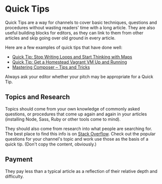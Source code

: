 # Quick Tips

Quick Tips are a way for channels to cover basic techniques, questions and procedures without wasting readers' time with a long article. They are also useful building blocks for editors, as they can link to them from other articles and skip going over old ground in every article. 

Here are a few examples of quick tips that have done well:

 - [Quick Tip: Stop Writing Loops and Start Thinking with Maps](http://www.sitepoint.com/quick-tip-stop-writing-loops-start-thinking-with-maps/)
 - [Quick Tip: Get a Homestead Vagrant VM Up and Running](http://www.sitepoint.com/quick-tip-get-homestead-vagrant-vm-running/)
 - [Mastering Composer – Tips and Tricks](http://www.sitepoint.com/mastering-composer-tips-tricks/)

Always ask your editor whether your pitch may be appropriate for a Quick Tip.

## Topics and Research

Topics should come from your own knowledge of commonly asked questions, or procedures that come up again and again in your articles (installing Node, Sass, Ruby or other tools come to mind). 

They should also come from research into what people are searching for. The best place to find this info is on [Stack Overflow](http://stackoverflow.com). Check out the popular questions for your channel's topic and work use those as the basis of a quick tip. (Don't copy the content, obviously.)

## Payment

They pay less than a typical article as a reflection of their relative depth and difficulty.